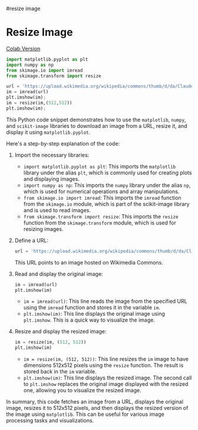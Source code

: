 #resize image

# Resize Image

[Colab Version](https://colab.research.google.com/drive/1EHX1OIS-b7DHXhhWoxiWsHITjmzNzBAg?usp=sharing)

```python 
import matplotlib.pyplot as plt
import numpy as np
from skimage.io import imread
from skimage.transform import resize
```

```python
url = 'https://upload.wikimedia.org/wikipedia/commons/thumb/d/da/Claude_Monet%2C_Saint-Georges_majeur_au_cr%C3%A9puscule.jpg/800px-Claude_Monet%2C_Saint-Georges_majeur_au_cr%C3%A9puscule.jpg'
im = imread(url)
plt.imshow(im);
im = resize(im,(512,512))
plt.imshow(im);
```


This Python code snippet demonstrates how to use the `matplotlib`, `numpy`, and `scikit-image` libraries to download an image from a URL, resize it, and display it using `matplotlib.pyplot`.

Here's a step-by-step explanation of the code:

1. Import the necessary libraries:
   - `import matplotlib.pyplot as plt`: This imports the `matplotlib` library under the alias `plt`, which is commonly used for creating plots and displaying images.
   - `import numpy as np`: This imports the `numpy` library under the alias `np`, which is used for numerical operations and array manipulations.
   - `from skimage.io import imread`: This imports the `imread` function from the `skimage.io` module, which is part of the scikit-image library and is used to read images.
   - `from skimage.transform import resize`: This imports the `resize` function from the `skimage.transform` module, which is used for resizing images.

2. Define a URL:
   ```python
   url = 'https://upload.wikimedia.org/wikipedia/commons/thumb/d/da/Claude_Monet%2C_Saint-Georges_majeur_au_cr%C3%A9puscule.jpg/800px-Claude_Monet%2C_Saint-Georges_majeur_au_cr%C3%A9puscule.jpg'
   ```
   This URL points to an image hosted on Wikimedia Commons.

3. Read and display the original image:
   ```python
   im = imread(url)
   plt.imshow(im)
   ```
   - `im = imread(url)`: This line reads the image from the specified URL using the `imread` function and stores it in the variable `im`.
   - `plt.imshow(im)`: This line displays the original image using `plt.imshow`. This is a quick way to visualize the image.

4. Resize and display the resized image:
   ```python
   im = resize(im, (512, 512))
   plt.imshow(im)
   ```
   - `im = resize(im, (512, 512))`: This line resizes the `im` image to have dimensions 512x512 pixels using the `resize` function. The result is stored back in the `im` variable.
   - `plt.imshow(im)`: This line displays the resized image. The second call to `plt.imshow` replaces the original image displayed with the resized one, allowing you to visualize the resized image.

In summary, this code fetches an image from a URL, displays the original image, resizes it to 512x512 pixels, and then displays the resized version of the image using `matplotlib`. This can be useful for various image processing tasks and visualizations.
